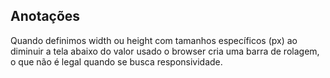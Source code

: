 ## Anotações
Quando definimos width ou height com tamanhos específicos (px) ao diminuir a tela abaixo do valor usado o browser cria uma barra de rolagem, o que não é legal quando se busca responsividade.